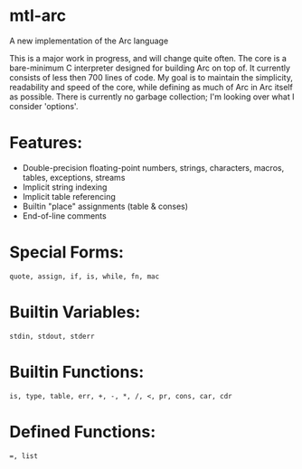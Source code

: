 mtl-arc
=======
A new implementation of the Arc language

This is a major work in progress, and will change quite often. 
The core is a bare-minimum C interpreter designed for building Arc on top of. 
It currently consists of less then 700 lines of code. 
My goal is to maintain the simplicity, readability and speed of the core, while defining as much of Arc in Arc itself as possible. 
There is currently no garbage collection; I'm looking over what I consider 'options'.

Features:
=========
* Double-precision floating-point numbers, strings, characters, macros, tables, exceptions, streams
* Implicit string indexing
* Implicit table referencing
* Builtin "place" assignments (table & conses)
* End-of-line comments

Special Forms:
==============
```quote, assign, if, is, while, fn, mac```

Builtin Variables:
==================
```stdin, stdout, stderr```

Builtin Functions:
==================
```is, type, table, err, +, -, *, /, <, pr, cons, car, cdr```

Defined Functions:
==================
```=, list```